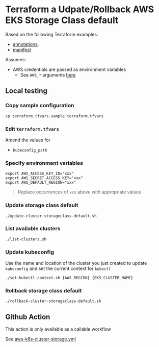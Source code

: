 # Terraform a Udpate/Rollback AWS EKS Storage Class default

Based on the following Terraform examples:

* [annotations](https://registry.terraform.io/providers/hashicorp/kubernetes/latest/docs/resources/annotations).
* [manifest](https://registry.terraform.io/providers/hashicorp/kubernetes/latest/docs/resources/manifest)

Assumes:

* AWS credentials are passed as environment variables
  * See `AWS_*` arguments [here](https://registry.terraform.io/providers/hashicorp/aws/latest/docs#environment-variables)


## Local testing

### Copy sample configuration

```
cp terraform.tfvars.sample terraform.tfvars
```

### Edit `terraform.tfvars`

Amend the values for

* `kubeconfig_path`


### Specify environment variables

```
export AWS_ACCESS_KEY_ID="xxx"
export AWS_SECRET_ACCESS_KEY="xxx"
export AWS_DEFAULT_REGION="xxx"
```
> Replace occurrences of `xxx` above with appropriate values

### Update storage class default

```
./update-cluster-storageclass-default.sh
```

### List available clusters

```
./list-clusters.sh
```

### Update kubeconfig

Use the name and location of the cluster you just created to update `kubeconfig` and set the current context for `kubectl`

```
./set-kubectl-context.sh {AWS_REGION} {EKS_CLUSTER_NAME}
```

### Rollback storage class default

```
./rollback-cluster-storageclass-default.sh
```

## Github Action

This action is only available as a callable workflow

See [aws-k8s-cluster-storage.yml](../../../.github/workflows/aws-k8s-cluster-storage.yml)

